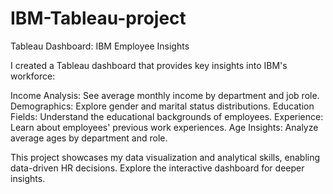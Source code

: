 # IBM-Tableau-project
Tableau Dashboard: IBM Employee Insights

I created a Tableau dashboard that provides key insights into IBM's workforce:

Income Analysis: See average monthly income by department and job role.
Demographics: Explore gender and marital status distributions.
Education Fields: Understand the educational backgrounds of employees.
Experience: Learn about employees' previous work experiences.
Age Insights: Analyze average ages by department and role.

This project showcases my data visualization and analytical skills, enabling data-driven HR decisions. Explore the interactive dashboard for deeper insights.
